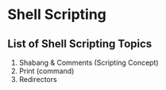 # Shell Scripting
## List of Shell Scripting Topics
1. Shabang & Comments   (Scripting Concept)
2. Print                (command)
3. Redirectors